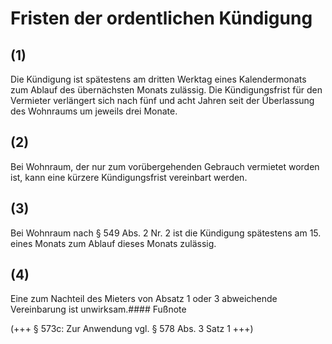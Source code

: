 # Fristen der ordentlichen Kündigung



## (1)

 Die Kündigung ist spätestens am dritten Werktag eines Kalendermonats zum Ablauf des übernächsten Monats zulässig. Die Kündigungsfrist für den Vermieter verlängert sich nach fünf und acht Jahren seit der Überlassung des Wohnraums um jeweils drei Monate.

## (2)

 Bei Wohnraum, der nur zum vorübergehenden Gebrauch vermietet worden ist, kann eine kürzere Kündigungsfrist vereinbart werden.

## (3)

 Bei Wohnraum nach § 549 Abs. 2 Nr. 2 ist die Kündigung spätestens am 15. eines Monats zum Ablauf dieses Monats zulässig.

## (4)

 Eine zum Nachteil des Mieters von Absatz 1 oder 3 abweichende Vereinbarung ist unwirksam.#### Fußnote

(+++ § 573c: Zur Anwendung vgl. § 578 Abs. 3 Satz 1 +++) 

